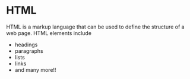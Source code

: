 # HTML

HTML is a markup language that can be used to define the structure of a web page. HTML elements include

* headings
* paragraphs
* lists
* links
* and many more!!
